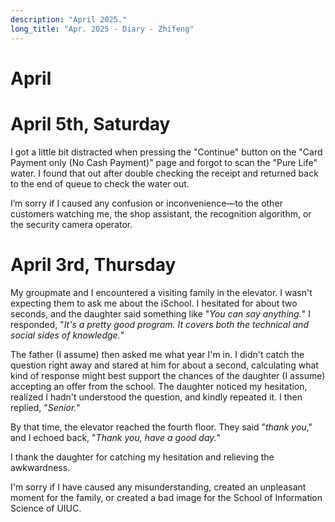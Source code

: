 ```yaml
---
description: "April 2025."
long_title: "Apr. 2025 - Diary - Zhifeng"
---
```


# April

# April 5th, Saturday

I got a little bit distracted when pressing the "Continue" button on the "Card Payment only (No Cash Payment)" page and forgot to scan the "Pure Life" water. I found that out after double checking the receipt and returned back to the end of queue to check the water out.

I’m sorry if I caused any confusion or inconvenience—to the other customers watching me, the shop assistant, the recognition algorithm, or the security camera operator.

# April 3rd, Thursday

My groupmate and I encountered a visiting family in the elevator. I wasn't expecting them to ask me about the iSchool. I hesitated for about two seconds, and the daughter said something like "_You can say anything._" I responded, "_It's a pretty good program. It covers both the technical and social sides of knowledge._"

The father (I assume) then asked me what year I'm in. I didn't catch the question right away and stared at him for about a second, calculating what kind of response might best support the chances of the daughter (I assume) accepting an offer from the school. The daughter noticed my hesitation, realized I hadn't understood the question, and kindly repeated it. I then replied, "_Senior._"

By that time, the elevator reached the fourth floor. They said "_thank you_," and I echoed back, "_Thank you, have a good day._"

I thank the daughter for catching my hesitation and relieving the awkwardness.

I'm sorry if I have caused any misunderstanding, created an unpleasant moment for the family, or created a bad image for the School of Information Science of UIUC.
